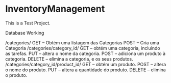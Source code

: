# InventoryManagement

This is a Test Project.

Database Working

/categories/
GET – Obtém uma listagem das Categorias
POST – Cria uma Categoria
/categories/category_id/
GET – obtém uma categoria, incluindo as tarefas.
PUT – altera o nome da categoria.
POST – adiciona um produto à categoria.
DELETE – elimina a categoria, e os seus produtos.
/categories/category_id/product_id/
GET – obtém um produto.
POST – altera o nome do produto.
PUT – altera a quantidade do produto.
DELETE – elimina o produto.
